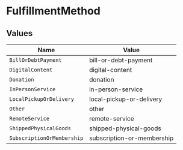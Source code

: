 # FulfillmentMethod


## Values

| Name                       | Value                      |
| -------------------------- | -------------------------- |
| `BillOrDebtPayment`        | bill-or-debt-payment       |
| `DigitalContent`           | digital-content            |
| `Donation`                 | donation                   |
| `InPersonService`          | in-person-service          |
| `LocalPickupOrDelivery`    | local-pickup-or-delivery   |
| `Other`                    | other                      |
| `RemoteService`            | remote-service             |
| `ShippedPhysicalGoods`     | shipped-physical-goods     |
| `SubscriptionOrMembership` | subscription-or-membership |